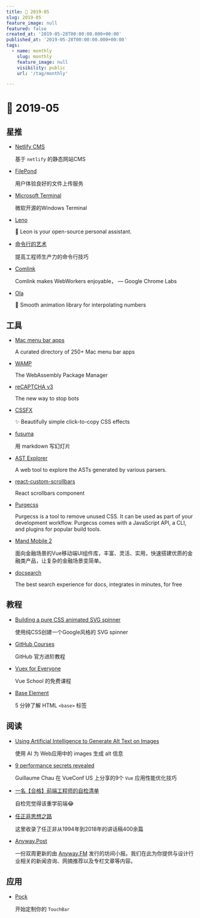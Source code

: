 ```yaml
---
title: 📖 2019-05
slug: 2019-05
feature_image: null
featured: false
created_at: '2019-05-28T00:00:00.000+00:00'
published_at: '2019-05-28T00:00:00.000+00:00'
tags:
  - name: monthly
    slug: monthly
    feature_image: null
    visibility: public
    url: '/tag/monthly'

---
```


# 📖 2019-05

## 星推

- [Netlify CMS](https://github.com/netlify/netlify-cms)

    基于 `netlify` 的静态网站CMS

- [FilePond](https://github.com/pqina/filepond)

    用户体验良好的文件上传服务

    <ImageHub filename="filepond-animation-01.gif" />

- [Microsoft Terminal](https://github.com/microsoft/Terminal)

    微软开源的Windows Terminal

- [Leno](https://github.com/leon-ai/leon)

    🧠 Leon is your open-source personal assistant.

- [命令行的艺术](https://github.com/jlevy/the-art-of-command-line/blob/master/README-zh.md)

    提高工程师生产力的命令行技巧

- [Comlink](https://github.com/GoogleChromeLabs/comlink)

    Comlink makes WebWorkers enjoyable， — Google Chrome Labs

- [Ola](https://github.com/franciscop/ola)

    🌊 Smooth animation library for interpolating numbers

    <ImageHub filename="line.gif" />

## 工具

- [Mac menu bar apps](https://macmenubar.com/)

    A curated directory of 250+ Mac menu bar apps

- [WAMP](https://wapm.io/)

    The WebAssembly Package Manager

- [reCAPTCHA v3](https://www.google.com/recaptcha/intro/v3.html#)

    The new way to stop bots

- [CSSFX](https://github.com/jolaleye/cssfx)

    ✨ Beautifully simple click-to-copy CSS effects

    <ImageHub filename="cssfx.png" />

- [fusuma](https://github.com/hiroppy/fusuma)

    用 markdown 写幻灯片

- [AST Explorer](https://github.com/fkling/astexplorer)

    A web tool to explore the ASTs generated by various parsers.

- [react-custom-scrollbars](https://github.com/malte-wessel/react-custom-scrollbars)

    React scrollbars component

- [Purgecss](https://www.purgecss.com/)

    Purgecss is a tool to remove unused CSS. It can be used as part of your development workflow. Purgecss comes with a JavaScript API, a CLI, and plugins for popular build tools.

- [Mand Mobile 2](https://didi.github.io/mand-mobile/#/zh-CN/home)

    面向金融场景的Vue移动端UI组件库，丰富、灵活、实用，快速搭建优质的金融类产品，让复杂的金融场景变简单。

    <ImageHub filename="mand-mobile-2.jpg" />

- [docsearch](https://community.algolia.com/docsearch/)

    The best search experience for docs, integrates in minutes, for free

    <ImageHub filename="example-vuejs.gif" />

## 教程

- [Building a pure CSS animated SVG spinner](https://glennmccomb.com/articles/building-a-pure-css-animated-svg-spinner/)

    使用纯CSS创建一个Google风格的 SVG spinner

- [GitHub Courses](https://lab.github.com/courses)

    GitHub 官方进阶教程

    <ImageHub filename="github-learning-lab.jpg" />

- [Vuex for Everyone](https://vueschool.io/courses/vuex-for-everyone)

    Vue School 的免费课程

    <ImageHub filename="vuex-for-everyone.jpg" />

- [Base Element](https://codepen.io/sdras/full/KLzyqr)

    5 分钟了解 HTML `<base>` 标签

    <ImageHub filename="base-element.jpg" />

## 阅读

- [Using Artificial Intelligence to Generate Alt Text on Images](https://css-tricks.com/using-artificial-intelligence-to-generate-alt-text-on-images/)

    使用 AI 为 Web应用中的 images 生成 alt 信息

- [9 performance secrets revealed](https://slides.com/akryum/vueconfus-2019#/)

    Guillaume Chau 在 VueConf US 上分享的9个 `Vue` 应用性能优化技巧

    <ImageHub filename="vueconfus-2019.jpg" />

- [一名【合格】前端工程师的自检清单](https://juejin.im/post/5cc1da82f265da036023b628)

    自检完觉得该重学前端😂

- [任正非思想之路](https://github.com/benmahr/RenZhengfei)

    这里收录了任正非从1994年到2018年的讲话稿400余篇

- [Anyway.Post](https://github.com/Anyway-Design/Anyway.Post)

    一份双周更新的由 [Anyway.FM](http://anyway.fm/) 发行的坊间小报。我们在此为你提供与设计行业相关的新闻咨询、网摘推荐以及专栏文章等内容。

    <ImageHub filename="anyway-post-logo.png" />

## 应用

- [Pock](https://pock.pigigaldi.com/lack/)

    开始定制你的 `TouchBar`

    <ImageHub filename="pock.jpg" />
